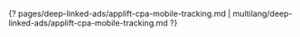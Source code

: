 {? pages/deep-linked-ads/applift-cpa-mobile-tracking.md | multilang/deep-linked-ads/applift-cpa-mobile-tracking.md ?}
